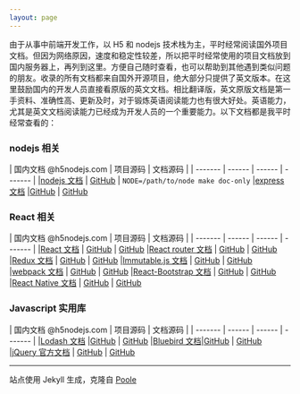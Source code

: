 ```yaml
---
layout: page
---
```


由于从事中前端开发工作，以 H5 和 nodejs 技术栈为主，平时经常阅读国外项目文档。但因为网络原因，速度和稳定性较差，所以把平时经常使用的项目文档放到国内服务器上，再列到这里。方便自己随时查看，也可以帮助到其他遇到类似问题的朋友。收录的所有文档都来自国外开源项目，绝大部分只提供了英文版本。在这里鼓励国内的开发人员直接看原版的英文文档。相比翻译版，英文原版文档是第一手资料、准确性高、更新及时，对于锻炼英语阅读能力也有很大好处。英语能力，尤其是英文文档阅读能力已经成为开发人员的一个重要能力。以下文档都是我平时经常查看的：

### nodejs 相关

| 国内文档 @h5nodejs.com | 项目源码 | 文档源码 |
| ------- | ------ | ------ | ------- |
|[nodejs 文档](http://doc.h5nodejs.com/node/out/doc/api/) | [GitHub](https://github.com/nodejs/node) | `NODE=/path/to/node make doc-only`
|[express 文档](http://express.h5nodejs.com/) |[GitHub](https://github.com/expressjs/express) | [GitHub](https://github.com/expressjs/expressjs.com)

### React 相关

| 国内文档 @h5nodejs.com | 项目源码 | 文档源码 |
| ------- | ------ | ------ | ------- |
|[React 文档](http://doc.h5nodejs.com/react/) | [GitHub](https://github.com/facebook/react) | [GitHub](https://github.com/facebook/react/tree/gh-pages)
|[React router 文档](http://doc.h5nodejs.com/react-router/) | [GitHub](https://github.com/ReactTraining/react-router) | [GitHub](https://github.com/ReactTraining/react-router/tree/master/docs)
|[Redux 文档](http://doc.h5nodejs.com/redux/) | [GitHub](https://github.com/reactjs/redux) | [GitHub](https://github.com/reactjs/redux/tree/gh-pages)
|[Immutable.js 文档](http://doc.h5nodejs.com/immutable-js/) | [GitHub](https://github.com/facebook/immutable-js) | [GitHub](https://github.com/facebook/immutable-js/tree/gh-pages)
|[webpack 文档](http://doc.h5nodejs.com/webpack/) | [GitHub](https://github.com/webpack/webpack) | [GitHub](https://github.com/webpack/docs)
|[React-Bootstrap 文档](http://react-bootstrap.h5nodejs.com/) | [GitHub](https://github.com/react-bootstrap/react-bootstrap) | [GitHub](https://github.com/react-bootstrap/react-bootstrap.github.io)
|[React Native 文档](http://doc.h5nodejs.com/react-native/) | [GitHub](https://github.com/facebook/react-native) | [GitHub](https://github.com/facebook/react-native/tree/gh-pages)

### Javascript 实用库

| 国内文档 @h5nodejs.com | 项目源码 | 文档源码 |
| ------- | ------ | ------ | ------- |
|[Lodash 文档](http://lodash.h5nodejs.com/) |[GitHub](https://github.com/lodash/lodash) | [GitHub](https://github.com/lodash/lodash.com)
|[Bluebird 文档](http://bluebird.h5nodejs.com/docs/getting-started.html)|[GitHub](https://github.com/petkaantonov/bluebird) | [GitHub](https://github.com/petkaantonov/bluebird/tree/gh-pages)
|[jQuery 官方文档](https://api.jquery.com/) | [GitHub](https://github.com/jquery/jquery) | [GitHub](https://github.com/jquery/api.jquery.com)

-----

站点使用 Jekyll 生成，克隆自 [Poole](https://github.com/poole/poole)
